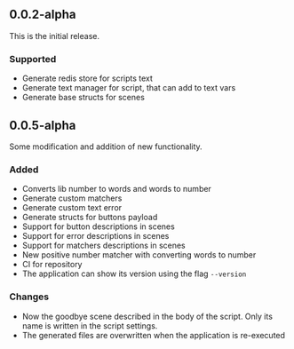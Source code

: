 ## 0.0.2-alpha

This is the initial release.

### Supported

* Generate redis store for scripts text
* Generate text manager for script, that can add to text vars
* Generate base structs for scenes

## 0.0.5-alpha

Some modification and addition of new functionality.

### Added

* Converts lib number to words and words to number
* Generate custom matchers
* Generate custom text error
* Generate structs for buttons payload
* Support for button descriptions in scenes
* Support for error descriptions in scenes
* Support for matchers descriptions in scenes
* New positive number matcher with converting words to number
* CI for repository
* The application can show its version using the flag ``--version``

### Changes

* Now the goodbye scene described in the body of the script. Only its name is written in the script settings.
* The generated files are overwritten when the application is re-executed